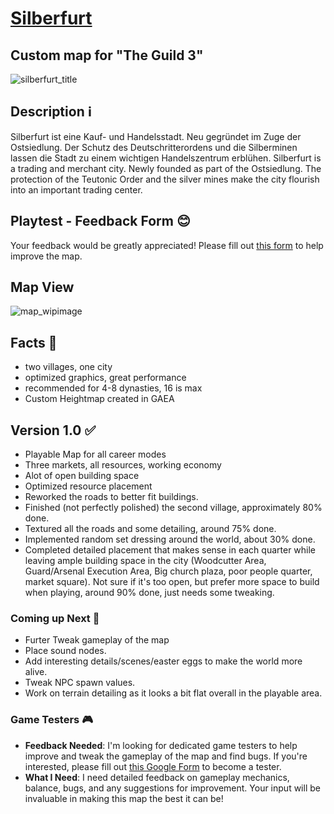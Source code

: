 # [Silberfurt](link_to_repo)
## Custom map for "The Guild 3"

![silberfurt_title](https://github.com/pfinnn/g3-map-silberfurt/assets/61420690/753a1a45-5ce6-428b-9315-5cdf10f56c17)

## Description ℹ️
Silberfurt ist eine Kauf- und Handelsstadt. Neu gegründet im Zuge der Ostsiedlung. Der Schutz des Deutschritterordens und die Silberminen lassen die Stadt zu einem wichtigen Handelszentrum erblühen.
Silberfurt is a trading and merchant city. Newly founded as part of the Ostsiedlung. The protection of the Teutonic Order and the silver mines make the city flourish into an important trading center.

## Playtest - Feedback Form 😊
Your feedback would be greatly appreciated! Please fill out [this form](https://forms.gle/9CNkhxAbnHk99Lrc8) to help improve the map.

## Map View
![map_wipimage](https://github.com/pfinnn/g3-map-silberfurt/assets/61420690/3c2a9f0e-eb8e-42b3-a641-efc5f11e0e20)

## Facts 🌟
- two villages, one city
- optimized graphics, great performance
- recommended for 4-8 dynasties, 16 is max
- Custom Heightmap created in GAEA

## Version 1.0 ✅
- Playable Map for all career modes
- Three markets, all resources, working economy
- Alot of open building space
- Optimized resource placement
- Reworked the roads to better fit buildings.
- Finished (not perfectly polished) the second village, approximately 80% done.
- Textured all the roads and some detailing, around 75% done.
- Implemented random set dressing around the world, about 30% done.
- Completed detailed placement that makes sense in each quarter while leaving ample building space in the city (Woodcutter Area, Guard/Arsenal Execution Area, Big church plaza, poor people quarter, market square). Not sure if it's too open, but prefer more space to build when playing, around 90% done, just needs some tweaking.

### Coming up Next 📝
- Furter Tweak gameplay of the map
- Place sound nodes.
- Add interesting details/scenes/easter eggs to make the world more alive.
- Tweak NPC spawn values.
- Work on terrain detailing as it looks a bit flat overall in the playable area.

### Game Testers 🎮
- **Feedback Needed**: I'm looking for dedicated game testers to help improve and tweak the gameplay of the map and find bugs. If you're interested, please fill out [this Google Form](link_to_google_form) to become a tester.
- **What I Need**: I need detailed feedback on gameplay mechanics, balance, bugs, and any suggestions for improvement. Your input will be invaluable in making this map the best it can be!
